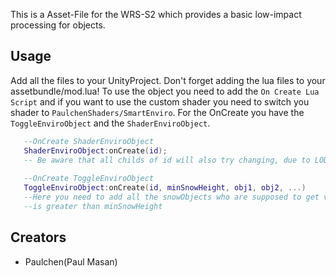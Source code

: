 This is a Asset-File for the WRS-S2 which provides a basic low-impact processing for objects.

## Usage
Add all the files to your UnityProject. Don't forget adding the lua files to your assetbundle/mod.lua!
To use the object you need to add the `On Create Lua Script` and if you want to use the custom shader you need
to switch you shader to `PaulchenShaders/SmartEnviro`. For the OnCreate you have the `ToggleEnviroObject` and the
`ShaderEnviroObject`.
```lua
   --OnCreate ShaderEnviroObject
   ShaderEnviroObject:onCreate(id); 
   -- Be aware that all childs of id will also try changing, due to LOD'S 
   
   --OnCreate ToggleEnviroObject
   ToggleEnviroObject:onCreate(id, minSnowHeight, obj1, obj2, ...) 
   --Here you need to add all the snowObjects who are supposed to get visible if the snowheight at the position of the id
   --is greater than minSnowHeight
```
## Creators

- Paulchen(Paul Masan)

